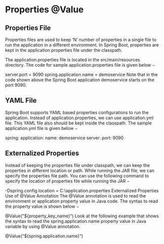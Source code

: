 # Properties @Value


## Properties File
Properties files are used to keep ‘N’ number of properties in a single file to run the application in a different environment. In Spring Boot, properties are kept in the application.properties file under the classpath.

The application.properties file is located in the src/main/resources directory. The code for sample application.properties file is given below −

server.port = 9090
spring.application.name = demoservice
Note that in the code shown above the Spring Boot application demoservice starts on the port 9090.

## YAML File
Spring Boot supports YAML based properties configurations to run the application. Instead of application.properties, we can use application.yml file. This YAML file also should be kept inside the classpath. The sample application.yml file is given below −

spring:
   application:
      name: demoservice
   server:
port: 9090

## Externalized Properties
Instead of keeping the properties file under classpath, we can keep the properties in different location or path. While running the JAR file, we can specify the properties file path. You can use the following command to specify the location of properties file while running the JAR −

-Dspring.config.location = C:\application.properties
Externalized Properties
Use of @Value Annotation
The @Value annotation is used to read the environment or application property value in Java code. The syntax to read the property value is shown below −

@Value("${property_key_name}")
Look at the following example that shows the syntax to read the spring.application.name property value in Java variable by using @Value annotation.

@Value("${spring.application.name}")